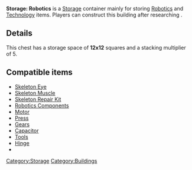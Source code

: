 **Storage: Robotics** is a [Storage](Storage.md "wikilink") container
mainly for storing [Robotics](Items.md#Robotics "wikilink") and
[Technology](Items.md#Technology "wikilink") items. Players can construct
this building after researching [](Robotics_(Tech).md).

## Details

This chest has a storage space of **12x12** squares and a stacking
multiplier of 5.

## Compatible items

- [Skeleton Eye](Skeleton_Eye.md "wikilink")
- [Skeleton Muscle](Skeleton_Muscle.md "wikilink")
- [Skeleton Repair Kit](Skeleton_Repair_Kit.md "wikilink")
- [Robotics Components](Robotics_Components.md "wikilink")
- [Motor](Motor.md "wikilink")
- [Press](Press.md "wikilink")
- [Gears](Gears.md "wikilink")
- [Capacitor](Capacitor.md "wikilink")
- [Tools](Tools.md "wikilink")
- [Hinge](Hinge.md "wikilink")
- [](Authentic_Skeleton_Repair_Kit.md)

[Category:Storage](Category:Storage "wikilink")
[Category:Buildings](Category:Buildings "wikilink")